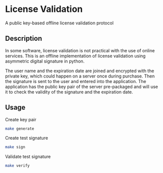 # License Validation

A public key-based offline license validation protocol

## Description

In some software, license validation is not practical with the use of online services. This is an offline implementation of license validation using asymmetric digital signature in python.

The user name and the expiration date are joined and encrypted with the private key, which could happen on a server once during purchase. Then the signature is sent to the user and entered into the application. The application has the public key pair of the server pre-packaged and will use it to check the validity of the signature and the expiration date.

## Usage

Create key pair

```bash
make generate
```

Create test signature

```bash
make sign
```

Validate test signature

```bash
make verify
```